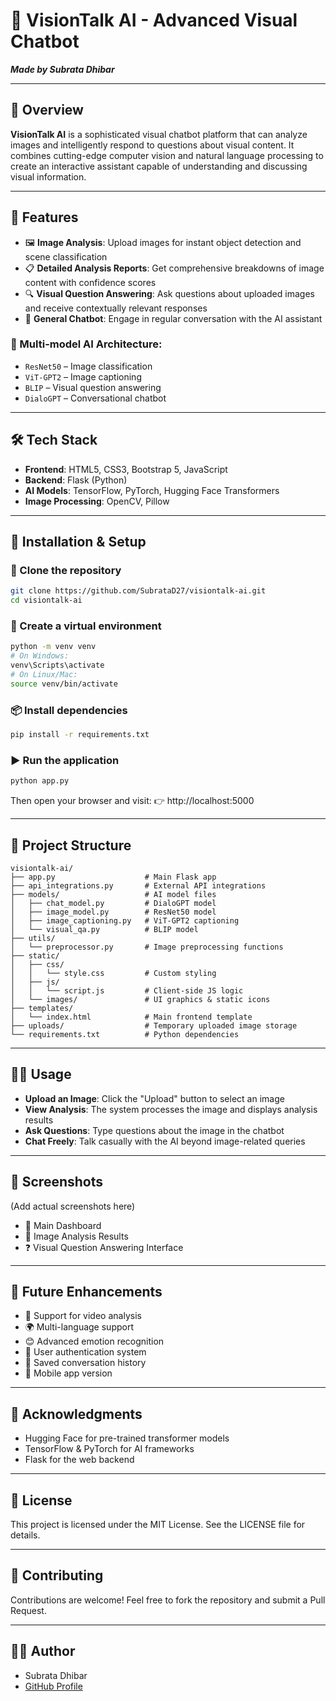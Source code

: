 # 🤖 VisionTalk AI - Advanced Visual Chatbot  
**_Made by Subrata Dhibar_**

---

## 🧠 Overview  
**VisionTalk AI** is a sophisticated visual chatbot platform that can analyze images and intelligently respond to questions about visual content. It combines cutting-edge computer vision and natural language processing to create an interactive assistant capable of understanding and discussing visual information.

---

## 🚀 Features
- 🖼️ **Image Analysis**: Upload images for instant object detection and scene classification  
- 📋 **Detailed Analysis Reports**: Get comprehensive breakdowns of image content with confidence scores  
- 🔍 **Visual Question Answering**: Ask questions about uploaded images and receive contextually relevant responses  
- 💬 **General Chatbot**: Engage in regular conversation with the AI assistant  

### 🤖 Multi-model AI Architecture:
- `ResNet50` – Image classification  
- `ViT-GPT2` – Image captioning  
- `BLIP` – Visual question answering  
- `DialoGPT` – Conversational chatbot

---

## 🛠️ Tech Stack
- **Frontend**: HTML5, CSS3, Bootstrap 5, JavaScript  
- **Backend**: Flask (Python)  
- **AI Models**: TensorFlow, PyTorch, Hugging Face Transformers  
- **Image Processing**: OpenCV, Pillow

---

## 🧰 Installation & Setup

### 🔁 Clone the repository
```bash
git clone https://github.com/SubrataD27/visiontalk-ai.git
cd visiontalk-ai
```

### 🧪 Create a virtual environment
```bash
python -m venv venv
# On Windows:
venv\Scripts\activate
# On Linux/Mac:
source venv/bin/activate
```

### 📦 Install dependencies
```bash
pip install -r requirements.txt
```

### ▶️ Run the application
```bash
python app.py
```

Then open your browser and visit:
👉 http://localhost:5000

---

## 📁 Project Structure
```
visiontalk-ai/
├── app.py                    # Main Flask app
├── api_integrations.py       # External API integrations
├── models/                   # AI model files
│   ├── chat_model.py         # DialoGPT model
│   ├── image_model.py        # ResNet50 model
│   ├── image_captioning.py   # ViT-GPT2 captioning
│   └── visual_qa.py          # BLIP model
├── utils/
│   └── preprocessor.py       # Image preprocessing functions
├── static/
│   ├── css/
│   │   └── style.css         # Custom styling
│   ├── js/
│   │   └── script.js         # Client-side JS logic
│   └── images/               # UI graphics & static icons
├── templates/
│   └── index.html            # Main frontend template
├── uploads/                  # Temporary uploaded image storage
└── requirements.txt          # Python dependencies
```

---

## 🧑‍💻 Usage
- **Upload an Image**: Click the "Upload" button to select an image
- **View Analysis**: The system processes the image and displays analysis results
- **Ask Questions**: Type questions about the image in the chatbot
- **Chat Freely**: Talk casually with the AI beyond image-related queries

---

## 📸 Screenshots
(Add actual screenshots here)
- 📍 Main Dashboard
- 🧠 Image Analysis Results
- ❓ Visual Question Answering Interface

---

## 🔮 Future Enhancements
- 🎥 Support for video analysis
- 🌍 Multi-language support
- 😊 Advanced emotion recognition
- 🔐 User authentication system
- 💾 Saved conversation history
- 📱 Mobile app version

---

## 🙏 Acknowledgments
- Hugging Face for pre-trained transformer models
- TensorFlow & PyTorch for AI frameworks
- Flask for the web backend

---

## 📄 License
This project is licensed under the MIT License. See the LICENSE file for details.

---

## 🤝 Contributing
Contributions are welcome!
Feel free to fork the repository and submit a Pull Request.

---

## 👨‍💻 Author
- Subrata Dhibar
- [GitHub Profile](https://github.com/SubrataD27)